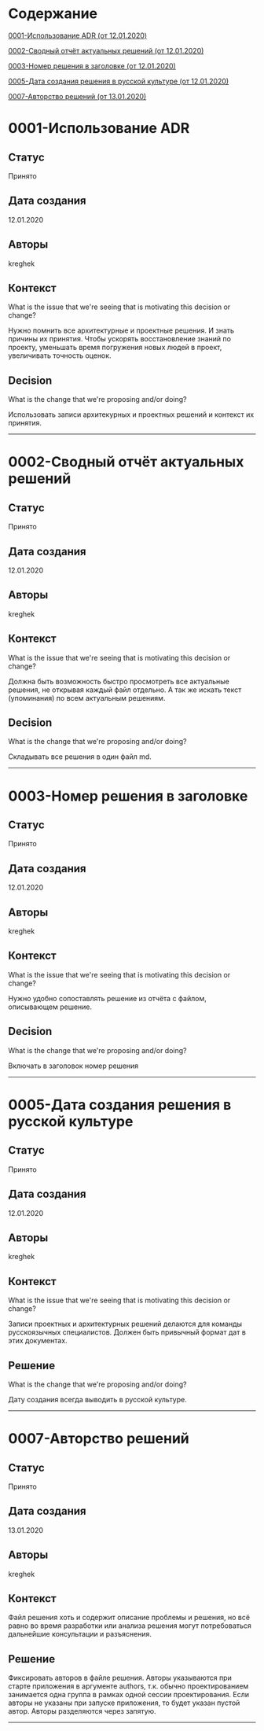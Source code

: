 # Содержание

[0001-Использование ADR (от 12.01.2020)](#0001-использование-adr)

[0002-Сводный отчёт актуальных решений (от 12.01.2020)](#0002-сводный-отчёт-актуальных-решений)

[0003-Номер решения в заголовке (от 12.01.2020)](#0003-номер-решения-в-заголовке)

[0005-Дата создания решения в русской культуре (от 12.01.2020)](#0005-дата-создания-решения-в-русской-культуре)

[0007-Авторство решений (от 13.01.2020)](#0007-авторство-решений)



# 0001-Использование ADR

## Статус

Принято

## Дата создания

12.01.2020

## Авторы

kreghek

## Контекст

What is the issue that we're seeing that is motivating this decision or change?

Нужно помнить все архитектурные и проектные решения. И знать причины их принятия. Чтобы ускорять восстановление знаний по проекту, уменьшать время погружения новых людей в проект, увеличивать точность оценок.

## Decision

What is the change that we're proposing and/or doing?

Использовать записи архитекурных и проектных решений и контекст их принятия.


-----

# 0002-Сводный отчёт актуальных решений

## Статус

Принято

## Дата создания

12.01.2020

## Авторы

kreghek

## Контекст

What is the issue that we're seeing that is motivating this decision or change?

Должна быть возможность быстро просмотреть все актуальные решения, не открывая каждый файл отдельно. А так же искать текст (упоминания) по всем актуальным решениям.

## Decision

What is the change that we're proposing and/or doing?

Складывать все решения в один файл md.


-----

# 0003-Номер решения в заголовке

## Статус

Принято

## Дата создания

12.01.2020

## Авторы

kreghek

## Контекст

What is the issue that we're seeing that is motivating this decision or change?

Нужно удобно сопоставлять решение из отчёта с файлом, описывающем решение.

## Decision

What is the change that we're proposing and/or doing?

Включать в заголовок номер решения


-----

# 0005-Дата создания решения в русской культуре

## Статус

Принято

## Дата создания

12.01.2020

## Авторы

kreghek

## Контекст

What is the issue that we're seeing that is motivating this decision or change?

Записи проектных и архитектурных решений делаются для команды русскоязычных специалистов. Должен быть привычный формат дат в этих документах.

## Решение

What is the change that we're proposing and/or doing?

Дату создания всегда выводить в русской культуре.


-----

# 0007-Авторство решений

## Статус

Принято

## Дата создания

13.01.2020

## Авторы

kreghek

## Контекст

Файл решения хоть и содержит описание проблемы и решения, но всё равно во время разработки или анализа решения могут потребоваться дальнейшие консультации и разъяснения.

## Решение

Фиксировать авторов в файле решения. Авторы указываются при старте приложения в аргументе authors, т.к. обычно проектированием занимается одна группа в рамках одной сессии проектирования. Если авторы не указаны при запуске приложения, то будет указан пустой автор. Авторы разделяются через запятую.


-----


